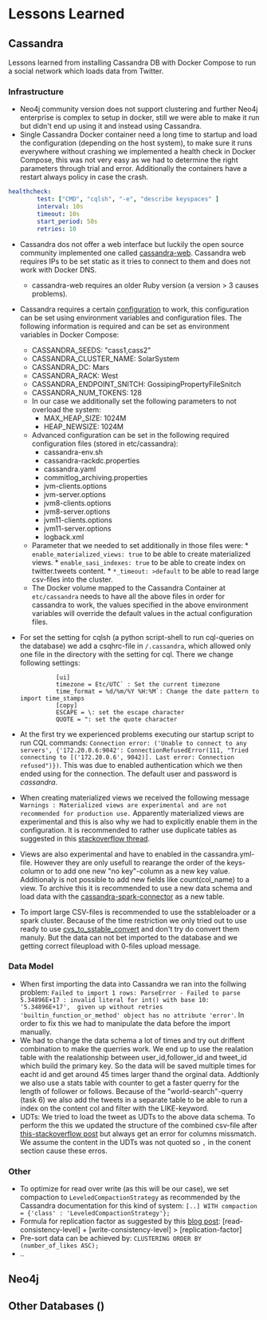 # Lessons Learned

## Cassandra

Lessons learned from installing Cassandra DB with Docker Compose to run a social network which loads data from Twitter.

### Infrastructure

* Neo4j community version does not support clustering and further Neo4j enterprise is complex to setup in docker, still we were able to make it run but didn't end up using it and instead using Cassandra.
* Single Cassandra Docker container need a long time to startup and load the configuration (depending on the host system), to make sure it runs everywhere without crashing we implemented a health check in Docker Compose, this was not very easy as we had to determine the right parameters through trial and error. Additionally the containers have a restart always policy in case the crash.
```yaml
healthcheck:
        test: ["CMD", "cqlsh", "-e", "describe keyspaces" ]
        interval: 10s
        timeout: 10s
        start_period: 50s
        retries: 10
```
* Cassandra dos not offer a web interface but luckily the open source community implemented one called [cassandra-web](https://github.com/avalanche123/cassandra-web). Cassandra web requires IPs to be set static as it tries to connect to them and does not work with Docker DNS.
  * cassandra-web requires an older Ruby version (a version > 3 causes problems).
* Cassandra requires a certain [configuration](https://cassandra.apache.org/doc/latest/cassandra/getting_started/configuring.html) to work, this configuration can be set using environment variables and configuration files. The following information is required and can be set as environment variables in Docker Compose:
  * CASSANDRA_SEEDS: "cass1,cass2"
  * CASSANDRA_CLUSTER_NAME: SolarSystem
  * CASSANDRA_DC: Mars
  * CASSANDRA_RACK: West
  * CASSANDRA_ENDPOINT_SNITCH: GossipingPropertyFileSnitch
  * CASSANDRA_NUM_TOKENS: 128
  * In our case we additionally set the following parameters to not overload the system:
    *  MAX_HEAP_SIZE: 1024M
    * HEAP_NEWSIZE: 1024M
  * Advanced configuration can be set in the following required configuration files (stored in etc/cassandra):
    * cassandra-env.sh
    * cassandra-rackdc.properties
    * cassandra.yaml
    * commitlog_archiving.properties
    * jvm-clients.options
    * jvm-server.options
    * jvm8-clients.options
    * jvm8-server.options
    * jvm11-clients.options
    * jvm11-server.options
    * logback.xml
  * Parameter that we needed to set additionally in those files were:
        * `enable_materialized_views: true` to be able to create materialized views.
        * `enable_sasi_indexes: true` to be able to create index on twitter.tweets content.
        * `*_timeout: >default` to be able to read large csv-files into the cluster.
  * The Docker volume mapped to the Cassandra Container at `etc/cassandra` needs to have all the above files in order for cassandra to work, the values specified in the above environment variables will override the default values in the actual configuration files.
* For set the setting for cqlsh (a python script-shell to run cql-queries on the database) we add a csqhrc-file in `/.cassandra`, which allowed only one file in the directory with the setting for cql. There we change following settings:

                [ui]
                timezone = Etc/UTC` : Set the current timezone
                time_format = %d/%m/%Y %H:%M`: Change the date pattern to import time_stamps
                [copy] 
                ESCAPE = \: set the escape character
                QUOTE = ": set the quote character
                
* At the first try we experienced problems executing our startup script to run CQL commands: `Connection error: ('Unable to connect to any servers', {'172.20.0.6:9042': ConnectionRefusedError(111, "Tried connecting to [('172.20.0.6', 9042)]. Last error: Connection refused")})`. This was due to enabled authentication which we then ended using for the connection. The default user and password is *cassandra*.
* When creating materialized views we received the following message `Warnings : Materialized views are experimental and are not recommended for production use.` Apparently materialized views are experimental and this is also why we had to explicitly enable them in the configuration. It is recommended to rather use duplicate tables as suggested in this [stackoverflow thread](https://stackoverflow.com/questions/48974287/cassandra-materialized-views-impact).
* Views are also experimental and have to enabled in the cassandra.yml-file. However they are only usefull to rearange the order of the keys-column or to add one new "no key"-column as a new key value. Additionaly is not possible to add new fields like count(col_name) to a view. To archive this it is recommended to use a new data schema and load data with the [cassandra-spark-connector](https://github.com/datastax/spark-cassandra-connector) as a new table.
* To import large CSV-files is recommended to use the sstableloader or a spark cluster. Because of the time restriction we only tried out to use ready to use [cvs_to_sstable_convert](https://github.com/SPBTV/csv-to-sstable) and don't try do convert them manuly. But the data can not bet imported to the database and we getting correct fileupload with 0-files upload message.


### Data Model

* When first importing the data into Cassandra we ran into the follwing problem: `Failed to import 1 rows: ParseError - Failed to parse 5.34896E+17 : invalid literal for int() with base 10: '5.34896E+17',  given up without retries 'builtin_function_or_method' object has no attribute 'error'`. In order to fix this we had to manipulate the data before the import manually.
* We had to change the data schema a lot of times and try out driffent combination to make the querries work. We end up to use the realation table with the realationship between user_id,follower_id and tweet_id which build the primary key. So the data will be saved multiple times for eacht id and get around 45 times larger thand the orginal data. Addtionly we also use a stats table with counter to get a faster querry for the length of follower or follows. Because of the "world-search"-querry (task 6) we also add the tweets in a separate table to be able to run a index on the content col and filter with the LIKE-keyword.
* UDTs: We tried to load the tweet as UDTs to the above data schema. To perform the this we updated the structure of the combined csv-file after [this-stackoverflow post](https://stackoverflow.com/a/34364604) but always get an error for columns missmatch. We assume the content in the UDTs was not quoted so `,` in the conent section cause these erros.


### Other

* To optimize for read over write (as this will be our case), we set compaction to `LeveledCompactionStrategy` as recommended by the Cassandra documentation for this kind of system: `[..] WITH compaction = {'class' : 'LeveledCompactionStrategy'};`
* Formula for replication factor as suggested by this [blog post](https://www.freecodecamp.org/news/the-apache-cassandra-beginner-tutorial/): [read-consistency-level] + [write-consistency-level] > [replication-factor]
* Pre-sort data can be achieved by: `CLUSTERING ORDER BY (number_of_likes ASC);`
* ..


## Neo4j


## Other Databases ()
